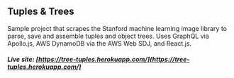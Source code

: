 ## Tuples & Trees

Sample project that scrapes the Stanford machine learning image library to parse, save and assemble tuples and object trees. Uses GraphQL via Apollo.js, AWS DynamoDB via the AWS Web SDJ, and React.js.

##### Live site: [https://tree-tuples.herokuapp.com/](https://tree-tuples.herokuapp.com/)